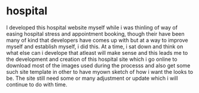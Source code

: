 # hospital
I developed this hospital website myself while i was thinling of way of easing hospital stress and appointment booking, though their have been many of kind that developers have comes up with but at a way to improve myself and establish myself, i did this. At a time, i sat down and think on what else can i develope that atleast will make sense and this leads me to the development and creation of this hospital site which i go online to download most of the images used during the processs and also get some such site template in other to have myown sketch of how i want the looks to be.
The site still need some or many adjustment or update which i will continue to do with time.
